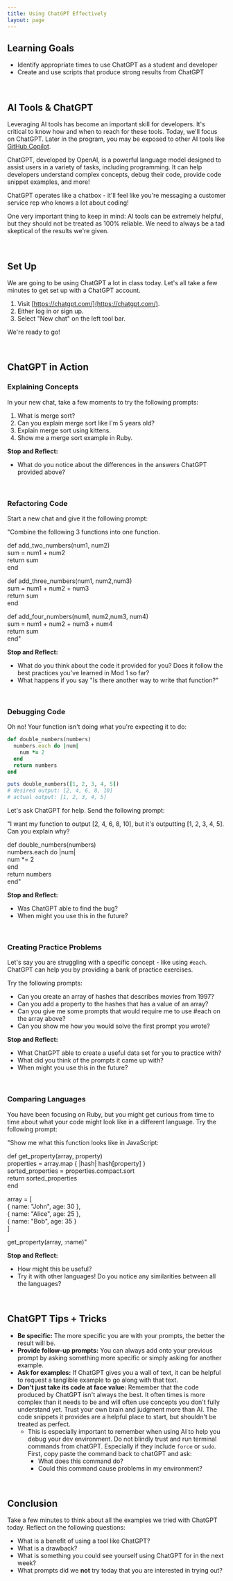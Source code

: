```yaml
---
title: Using ChatGPT Effectively
layout: page
---
```


## Learning Goals
- Identify appropriate times to use ChatGPT as a student and developer
- Create and use scripts that produce strong results from ChatGPT

<br>

## AI Tools & ChatGPT
Leveraging AI tools has become an important skill for developers. It's critical to know how and when to reach for these tools. Today, we'll focus on ChatGPT. Later in the program, you may be exposed to other AI tools like [GitHub Copilot](https://docs.github.com/en/copilot).  
  
ChatGPT, developed by OpenAI, is a powerful language model designed to assist users in a variety of tasks, including programming. It can help developers understand complex concepts, debug their code, provide code snippet examples, and more!  
  
ChatGPT operates like a chatbox - it'll feel like you're messaging a customer service rep who knows a lot about coding!  
  
One very important thing to keep in mind: AI tools can be extremely helpful, but they should not be treated as 100% reliable. We need to always be a tad skeptical of the results we're given.  

<br>

## Set Up
We are going to be using ChatGPT a lot in class today. Let's all take a few minutes to get set up with a ChatGPT account.  
  
1. Visit [https://chatgpt.com/](https://chatgpt.com/).  
2. Either log in or sign up.  
3. Select "New chat" on the left tool bar.  
  
We're ready to go!  

<br>

## ChatGPT in Action

### Explaining Concepts
In your new chat, take a few moments to try the following prompts:

1. What is merge sort?  
2. Can you explain merge sort like I'm 5 years old?
3. Explain merge sort using kittens. 
4. Show me a merge sort example in Ruby.

**Stop and Reflect:** 
- What do you notice about the differences in the answers ChatGPT provided above?

<br>

### Refactoring Code
Start a new chat and give it the following prompt:  
<section class="call-to-action">


"Combine the following 3 functions into one function.  

def add_two_numbers(num1, num2)  
  sum = num1 + num2  
  return sum  
end  
  
def add_three_numbers(num1, num2,num3)  
  sum = num1 + num2 + num3  
  return sum  
end  
  
def add_four_numbers(num1, num2,num3, num4)  
  sum = num1 + num2 + num3 + num4  
  return sum  
end"  
</section>

**Stop and Reflect:**   
- What do you think about the code it provided for you? Does it follow the best practices you've learned in Mod 1 so far?  
- What happens if you say "Is there another way to write that function?"

<br>

### Debugging Code
Oh no! Your function isn't doing what you're expecting it to do:

```ruby
def double_numbers(numbers)
  numbers.each do |num|
    num *= 2
  end
  return numbers
end

puts double_numbers([1, 2, 3, 4, 5])
# desired output: [2, 4, 6, 8, 10]
# actual output: [1, 2, 3, 4, 5] 
```

Let's ask ChatGPT for help. Send the following prompt:
<section class="call-to-action">


"I want my function to output [2, 4, 6, 8, 10], but it's outputting [1, 2, 3, 4, 5]. Can you explain why?  
  
def double_numbers(numbers)  
  numbers.each do |num|  
    num *= 2  
  end  
  return numbers  
end"  
</section>

**Stop and Reflect:**   
- Was ChatGPT able to find the bug?  
- When might you use this in the future?

<br>

### Creating Practice Problems
Let's say you are struggling with a specific concept - like using `#each`. ChatGPT can help you by providing a bank of practice exercises.

Try the following prompts:
- Can you create an array of hashes that describes movies from 1997?
- Can you add a property to the hashes that has a value of an array?
- Can you give me some prompts that would require me to use #each on the array above?
- Can you show me how you would solve the first prompt you wrote?

**Stop and Reflect:**   
- What ChatGPT able to create a useful data set for you to practice with?  
- What did you think of the prompts it came up with?  
- When might you use this in the future?

<br>

### Comparing Languages
You have been focusing on Ruby, but you might get curious from time to time about what your code might look like in a different language. Try the following prompt:

<section class="call-to-action">

"Show me what this function looks like in JavaScript:  
  
def get_property(array, property)  
  properties = array.map { |hash| hash[property] }  
  sorted_properties = properties.compact.sort  
  return sorted_properties  
end  
  
array = [  
  { name: "John", age: 30 },  
  { name: "Alice", age: 25 },  
  { name: "Bob", age: 35 }  
]  
  
get_property(array, :name)"  

</section>


**Stop and Reflect:**   
- How might this be useful?  
- Try it with other languages! Do you notice any similarities between all the languages?  

<br>

## ChatGPT Tips + Tricks
- **Be specific:** The more specific you are with your prompts, the better the result will be.
- **Provide follow-up prompts:** You can always add onto your previous prompt by asking something more specific or simply asking for another example.
- **Ask for examples:** If ChatGPT gives you a wall of text, it can be helpful to request a tanglible example to go along with that text.
- **Don't just take its code at face value:** Remember that the code produced by ChatGPT isn't always the best. It often times is more complex than it needs to be and will often use concepts you don't fully understand yet. Trust your own brain and judgment more than AI. The code snippets it provides are a helpful place to start, but shouldn't be treated as perfect.  
  - This is especially important to remember when using AI to help you debug your dev environment.  Do not blindly trust and run terminal commands from chatGPT.  Especially if they include `force` or `sudo`.  First, copy paste the command back to chatGPT and ask:
    - What does this command do?
    - Could this command cause problems in my environment?

<br>

## Conclusion
Take a few minutes to think about all the examples we tried with ChatGPT today. Reflect on the following questions:
- What is a benefit of using a tool like ChatGPT?  
- What is a drawback?  
- What is something you could see yourself using ChatGPT for in the next week?  
- What prompts did we **not** try today that you are interested in trying out? 